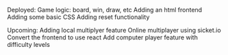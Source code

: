 Deployed:
Game logic: board, win, draw, etc
Adding an html frontend
Adding some basic CSS
Adding reset functionality

Upcoming:
Adding local multiplyer feature
Online multiplayer using sicket.io
Convert the frontend to use react
Add computer player feature with difficulty levels
